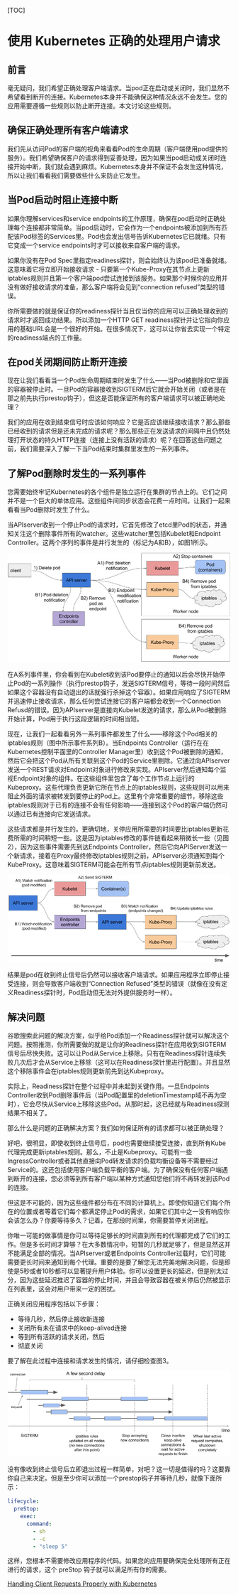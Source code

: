 [TOC]
# 使用 Kubernetes 正确的处理用户请求

## 前言
毫无疑问，我们希望正确处理客户端请求。当pod正在启动或关闭时，我们显然不希望看到断开的连接。Kubernetes本身并不能确保这种情况永远不会发生。您的应用需要遵循一些规则以防止断开连接。本文讨论这些规则。

## 确保正确处理所有客户端请求
我们先从访问Pod的客户端的视角来看看Pod的生命周期（客户端使用pod提供的服务）。我们希望确保客户的请求得到妥善处理，因为如果当pod启动或关闭时连接开始中断，我们就会遇到麻烦。Kubernetes本身并不保证不会发生这种情况，所以让我们看看我们需要做些什么来防止它发生。

## 当Pod启动时阻止连接中断
如果你理解services和service endpoints的工作原理，确保在pod启动时正确处理每个连接都非常简单。当pod启动时，它会作为一个endpoints被添加到所有匹配该Pod标签的Services里。Pod也会发出信号告诉Kubernetes它已就绪。只有它变成一个service endpoints时才可以接收来自客户端的请求。

如果你没有在Pod Spec里指定readiness探针，则会始终认为该pod已准备就绪。这意味着它将立即开始接收请求 - 只要第一个Kube-Proxy在其节点上更新iptables规则并且第一个客户端pod尝试连接到该服务。如果那个时候你的应用并没有做好接收请求的准备，那么客户端将会见到“connection refused”类型的错误。

你所需要做的就是保证你的readiness探针当且仅当你的应用可以正确处理收到的请求时才返回成功结果。所以添加一个HTTP GET readiness探针并让它指向你应用的基础URL会是一个很好的开始。在很多情况下，这可以让你省去实现一个特定的readiness端点的工作量。

## 在pod关闭期间防止断开连接
现在让我们看看当一个Pod生命周期结束时发生了什么——当Pod被删除和它里面的容器被停止时。一旦Pod的容器接收到SIGTERM后它就会开始关闭（或者是在那之前先执行prestop钩子），但这是否能保证所有的客户端请求可以被正确地处理？

我们的应用在收到结束信号时应该如何响应？它是否应该继续接收请求？那么那些已经收到的请求但是还未完成的请求呢？那么那些正在发送请求的间隔中且仍然处理打开状态的持久HTTP连接（连接上没有活跃的请求）呢？在回答这些问题之前，我们需要深入了解一下当Pod结束时集群里发生的一系列事件。

## 了解Pod删除时发生的一系列事件
您需要始终牢记Kubernetes的各个组件是独立运行在集群的节点上的。它们之间并不是一个巨大的单体应用。这些组件间同步状态会花费一点时间。让我们一起来看看当Pod删除时发生了什么。

当APIserver收到一个停止Pod的请求时，它首先修改了etcd里Pod的状态，并通知关注这个删除事件所有的watcher。这些watcher里包括Kubelet和Endpoint Controller。这两个序列的事件是并行发生的（标记为A和B），如图1所示。


![](../img/k8s/k8s_delete_pod_01.png)

在A系列事件里，你会看到在Kubelet收到该Pod要停止的通知以后会尽快开始停止Pod的一系列操作（执行prestop钩子，发送SIGTERM信号，等待一段时间然后如果这个容器没有自动退出的话就强行杀掉这个容器）。如果应用响应了SIGTERM并迅速停止接收请求，那么任何尝试连接它的客户端都会收到一个Connection Refusd的错误。因为APIserver是直接向Kubelet发送的请求，那么从Pod被删除开始计算，Pod用于执行这段逻辑的时间相当短。

现在，让我们一起看看另外一系列事件都发生了什么——移除这个Pod相关的iptables规则（图中所示事件系列B）。当Endpoints Controller（运行在在Kubernetes控制平面里的Controller Manager里）收到这个Pod被删除的通知，然后它会把这个Pod从所有关联到这个Pod的Service里剔除。它通过向APIserver发送一个REST请求对Endpoint对象进行修改来实现。APIserver然后通知每个监视Endpoint对象的组件。在这些组件里包含了每个工作节点上运行的Kubeproxy。这些代理负责更新它所在节点上的iptables规则，这些规则可以用来阻止外面的请求被转发到要停止的Pod上。这里有个非常重要的细节，移除这些iptables规则对于已有的连接不会有任何影响——连接到这个Pod的客户端仍然可以通过已有连接向它发送请求。

这些请求都是并行发生的。更确切地，关停应用所需要的时间要比iptables更新花费所需的时间稍短一些。这是因为iptables修改的事件链看起来稍微长一些（见图2），因为这些事件需要先到达Endpoints Controller，然后它向APIServer发送一个新请求，接着在Proxy最终修改iptables规则之前，APIserver必须通知到每个KubeProxy。这意味着SIGTERM可能会在所有节点iptables规则更新前发送。

![](../img/k8s/k8s_delete_pod_02.png)

结果是pod在收到终止信号后仍然可以接收客户端请求。如果应用程序立即停止接受连接，则会导致客户端收到“Connection Refused”类型的错误（就像在没有定义Readiness探针时，Pod启动但无法对外提供服务时一样）。

## 解决问题
谷歌搜索此问题的解决方案，似乎给Pod添加一个Readiness探针就可以解决这个问题。按照推测，你所需要做的就是让你的Readiness探针在应用收到SIGTERM信号后尽快失败。这可以让Pod从Service上移除。只有在Readiness探针连续失败几次后才会从Service上移除（这可以在Readiness探针里进行配置）。并且显然这个移除事件会在iptables规则更新前先到达Kubeproxy。

实际上，Readiness探针在整个过程中并未起到关键作用。一旦Endpoints Controller收到Pod删除事件后（当Pod配置里的deletionTimestamp域不再为空时），它会尽快从Service上移除这些Pod。从那时起，这已经就与Readiness探测结果不相关了。

那么什么是问题的正确解决方案？我们如何保证所有的请求都可以被正确处理？

好吧，很明显，即使收到终止信号后，pod也需要继续接受连接，直到所有Kube代理完成更新iptables规则。那么，不止是Kubeproxy。可能有一些IngressController或者其他直接向Pod转发请求的负载均衡设备等不需要经过Service的。这还包括使用客户端负载平衡的客户端。为了确保没有任何客户端遇到断开的连接，您必须等到所有客户端以某种方式通知您他们将不再转发到该Pod的连接。

但这是不可能的，因为这些组件都分布在不同的计算机上。即使你知道它们每个所在的位置或者等着它们每个都满足停止Pod的需求，如果它们其中之一没有响应你会该怎么办？你要等待多久？记着，在那段时间里，你需要暂停关闭进程。

你唯一可能的做事情是你可以等待足够长的时间直到所有的代理都完成了它们的工作。但是多长时间才算够？在大多数情况中，短暂的几秒就足够了，但是显然这并不能满足全部的情况。当APIserver或者Endpoints Controller过载时，它们可能需要更长时间来通知到每个代理。重要的是要了解您无法完美地解决问题，但是即使是5秒或者10秒都可以显著提升用户体验。你可以设置更长的延迟，但是别太过分，因为这些延迟推迟了容器的停止时间，并且会导致容器在被关停后仍然被显示在列表里，这会对用户带来一定的困扰。

正确关闭应用程序包括以下步骤：

- 等待几秒，然后停止接收新连接
- 关闭所有未在请求中的keep-alived连接
- 等到所有活跃的请求关闭，然后
- 彻底关闭

要了解在此过程中连接和请求发生的情况，请仔细检查图3。

![](../img/k8s/k8s_delete_pod_03.png)

没有像收到终止信号后立即退出过程一样简单，对吧？这一切是值得的吗？这要靠你自己来决定。但是至少你可以添加一个prestop钩子并等待几秒，就像下面所示：
```yaml
lifecycle:
  preStop:
    exec:     
      command:
        - sh
        - -c
        - "sleep 5"
```
这样，您根本不需要修改应用程序的代码。如果您的应用要确保完全处理所有正在进行的请求，这个 preStop 钩子就可以满足所有你的需要。


[Handling Client Requests Properly with Kubernetes](https://freecontent.manning.com/handling-client-requests-properly-with-kubernetes/)